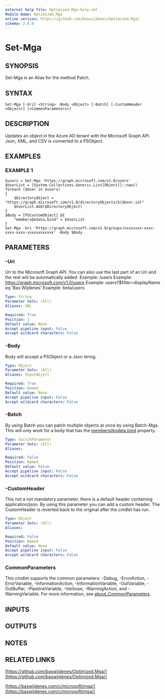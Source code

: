 ```yaml
---
external help file: Optimized.Mga-help.xml
Module Name: Optimized.Mga
online version: https://github.com/baswijdenes/Optimized.Mga/
schema: 2.0.0
---
```


# Set-Mga

## SYNOPSIS
Set-Mga is an Alias for the method Patch.

## SYNTAX

```
Set-Mga [-Uri] <String> -Body <Object> [-Batch] [-CustomHeader <Object>] [<CommonParameters>]
```

## DESCRIPTION
Updates an object in the Azure AD tenant with the Microsoft Graph API. 
Json, XML, and CSV is converted to a PSObject.

## EXAMPLES

### EXAMPLE 1
```
$users = Get-Mga 'https://graph.microsoft.com/v1.0/users'
$UserList = [System.Collections.Generic.List[Object]]::new() 
foreach ($User in $users)
{
    $DirectoryObject = "https://graph.microsoft.com/v1.0/directoryObjects/$($User.id)"
    $UserList.Add($DirectoryObject)
}
$Body = [PSCustomObject] @{
    "members@odata.bind" = $UserList
}
Set-Mga -Uri 'https://graph.microsoft.com/v1.0/groups/xxxxxxxx-xxxx-xxxx-xxxx-xxxxxxxxxxxx' -Body $Body
```

## PARAMETERS

### -Uri
Uri to the Microsoft Graph API.
You can also use the last part of an Uri and the rest will be automatically added.
Example: /users
Example: https://graph.microsoft.com/v1.0/users
Example: users?$filter=displayName eq 'Bas Wijdenes'
Example: beta/users

```yaml
Type: String
Parameter Sets: (All)
Aliases: URL

Required: True
Position: 1
Default value: None
Accept pipeline input: False
Accept wildcard characters: False
```

### -Body
Body will accept a PSObject or a Json string.

```yaml
Type: Object
Parameter Sets: (All)
Aliases: InputObject

Required: True
Position: Named
Default value: None
Accept pipeline input: False
Accept wildcard characters: False
```

### -Batch
By using Batch you can patch multiple objects at once by using Batch-Mga. 
This will only work for a body that has the members@odata.bind property.

```yaml
Type: SwitchParameter
Parameter Sets: (All)
Aliases:

Required: False
Position: Named
Default value: False
Accept pipeline input: False
Accept wildcard characters: False
```

### -CustomHeader
This not a not mandatory parameter, there is a default header containing application/json.
By using this parameter you can add a custom header.
The CustomHeader is reverted back to the original after the cmdlet has run.

```yaml
Type: Object
Parameter Sets: (All)
Aliases:

Required: False
Position: Named
Default value: None
Accept pipeline input: False
Accept wildcard characters: False
```

### CommonParameters
This cmdlet supports the common parameters: -Debug, -ErrorAction, -ErrorVariable, -InformationAction, -InformationVariable, -OutVariable, -OutBuffer, -PipelineVariable, -Verbose, -WarningAction, and -WarningVariable. For more information, see [about_CommonParameters](http://go.microsoft.com/fwlink/?LinkID=113216).

## INPUTS

## OUTPUTS

## NOTES

## RELATED LINKS

[https://github.com/baswijdenes/Optimized.Mga/](https://github.com/baswijdenes/Optimized.Mga/)

[https://baswijdenes.com/c/microsoft/mga/](https://baswijdenes.com/c/microsoft/mga/)

